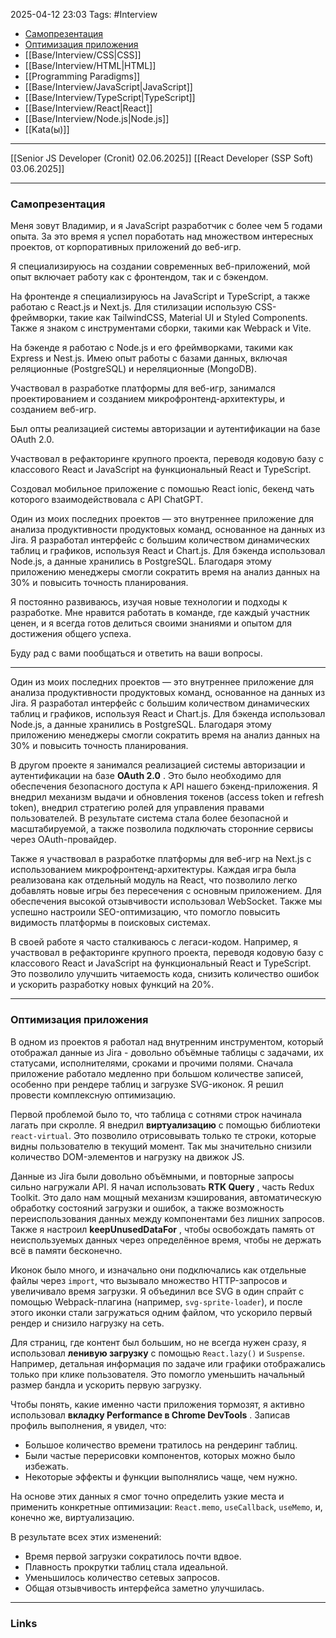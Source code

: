2025-04-12 23:03
Tags: #Interview

- [Самопрезентация](#Самопрезентация)
- [Оптимизация приложения](#Оптимизация%20приложения)
- [[Base/Interview/CSS|CSS]]
- [[Base/Interview/HTML|HTML]]
- [[Programming Paradigms]]
- [[Base/Interview/JavaScript|JavaScript]]
- [[Base/Interview/TypeScript|TypeScript]]
- [[Base/Interview/React|React]]
- [[Base/Interview/Node.js|Node.js]]
- [[Kata(ы)]]

---

[[Senior JS Developer (Cronit) 02.06.2025]]
[[React Developer (SSP Soft) 03.06.2025]]

---

### Самопрезентация

Меня зовут Владимир, и я JavaScript разработчик с более чем 5 годами опыта.
За это время я успел поработать над множеством интересных проектов, от корпоративных приложений до веб-игр.

Я специализируюсь на создании современных веб-приложений, мой опыт включает работу как с фронтендом, так и с бэкендом.

На фронтенде я специализируюсь на JavaScript и TypeScript, а также работаю с React.js и Next.js.
Для стилизации использую CSS-фреймворки, такие как TailwindCSS, Material UI и Styled Components.
Также я знаком с инструментами сборки, такими как Webpack и Vite.

На бэкенде я работаю с Node.js и его фреймворками, такими как Express и Nest.js. Имею опыт работы с базами данных, включая реляционные (PostgreSQL) и нереляционные (MongoDB).

Участвовал в разработке платформы для веб-игр, занимался проектированием и созданием микрофронтенд-архитектуры, и созданием веб-игр.

Был опты реализацией системы авторизации и аутентификации на базе OAuth 2.0.

Участвовал в рефакторинге крупного проекта, переводя кодовую базу с классового React и JavaScript на функциональный React и TypeScript.

Создовал мобильное приложение с помошью React ionic, бекенд чать которого взаимодействовала с API ChatGPT.

Один из моих последних проектов — это внутреннее приложение для анализа продуктивности продуктовых команд, основанное на данных из Jira. Я разработал интерфейс с большим количеством динамических таблиц и графиков, используя React и Chart.js. Для бэкенда использовал Node.js, а данные хранились в PostgreSQL. Благодаря этому приложению менеджеры смогли сократить время на анализ данных на 30% и повысить точность планирования.

Я постоянно развиваюсь, изучая новые технологии и подходы к разработке. Мне нравится работать в команде, где каждый участник ценен, и я всегда готов делиться своими знаниями и опытом для достижения общего успеха.

Буду рад с вами пообщаться и ответить на ваши вопросы.

---

Один из моих последних проектов — это внутреннее приложение для анализа продуктивности продуктовых команд, основанное на данных из Jira. Я разработал интерфейс с большим количеством динамических таблиц и графиков, используя React и Chart.js. Для бэкенда использовал Node.js, а данные хранились в PostgreSQL. Благодаря этому приложению менеджеры смогли сократить время на анализ данных на 30% и повысить точность планирования.

В другом проекте я занимался реализацией системы авторизации и аутентификации на базе **OAuth 2.0** . Это было необходимо для обеспечения безопасного доступа к API нашего бэкенд-приложения. Я внедрил механизм выдачи и обновления токенов (access token и refresh token), внедрил стратегию ролей для управления правами пользователей. В результате система стала более безопасной и масштабируемой, а также позволила подключать сторонние сервисы через OAuth-провайдер.

Также я участвовал в разработке платформы для веб-игр на Next.js с использованием микрофронтенд-архитектуры. Каждая игра была реализована как отдельный модуль на React, что позволило легко добавлять новые игры без пересечения с основным приложением. Для обеспечения высокой отзывчивости использовал WebSocket. Также мы успешно настроили SEO-оптимизацию, что помогло повысить видимость платформы в поисковых системах.

В своей работе я часто сталкиваюсь с легаси-кодом. Например, я участвовал в рефакторинге крупного проекта, переводя кодовую базу с классового React и JavaScript на функциональный React и TypeScript. Это позволило улучшить читаемость кода, снизить количество ошибок и ускорить разработку новых функций на 20%.

---

### Оптимизация приложения

В одном из проектов я работал над внутренним инструментом, который отображал данные из Jira - довольно объёмные таблицы с задачами, их статусами, исполнителями, сроками и прочими полями. Сначала приложение работало медленно при большом количестве записей, особенно при рендере таблиц и загрузке SVG-иконок. Я решил провести комплексную оптимизацию.

Первой проблемой было то, что таблица с сотнями строк начинала лагать при скролле. Я внедрил **виртуализацию** с помощью библиотеки `react-virtual`. Это позволило отрисовывать только те строки, которые видны пользователю в текущий момент. Так мы значительно снизили количество DOM-элементов и нагрузку на движок JS.

Данные из Jira были довольно объёмными, и повторные запросы сильно нагружали API. Я начал использовать **RTK Query** , часть Redux Toolkit. Это дало нам мощный механизм кэширования, автоматическую обработку состояний загрузки и ошибок, а также возможность переиспользования данных между компонентами без лишних запросов.  
Также я настроил **keepUnusedDataFor** , чтобы освобождать память от неиспользуемых данных через определённое время, чтобы не держать всё в памяти бесконечно.

Иконок было много, и изначально они подключались как отдельные файлы через `import`, что вызывало множество HTTP-запросов и увеличивало время загрузки. Я объединил все SVG в один спрайт с помощью Webpack-плагина (например, `svg-sprite-loader`), и после этого иконки стали загружаться одним файлом, что ускорило первый рендер и снизило нагрузку на сеть.

Для страниц, где контент был большим, но не всегда нужен сразу, я использовал **ленивую загрузку** с помощью `React.lazy()` и `Suspense`. Например, детальная информация по задаче или графики отображались только при клике пользователя. Это помогло уменьшить начальный размер бандла и ускорить первую загрузку.

Чтобы понять, какие именно части приложения тормозят, я активно использовал **вкладку Performance в Chrome DevTools** . Записав профиль выполнения, я увидел, что:

- Большое количество времени тратилось на рендеринг таблиц.
- Были частые перерисовки компонентов, которых можно было избежать.
- Некоторые эффекты и функции выполнялись чаще, чем нужно.

На основе этих данных я смог точно определить узкие места и применить конкретные оптимизации: `React.memo`, `useCallback`, `useMemo`, и, конечно же, виртуализацию.

В результате всех этих изменений:
- Время первой загрузки сократилось почти вдвое.
- Плавность прокрутки таблиц стала идеальной.
- Уменьшилось количество сетевых запросов.
- Общая отзывчивость интерфейса заметно улучшилась.


---
### Links
